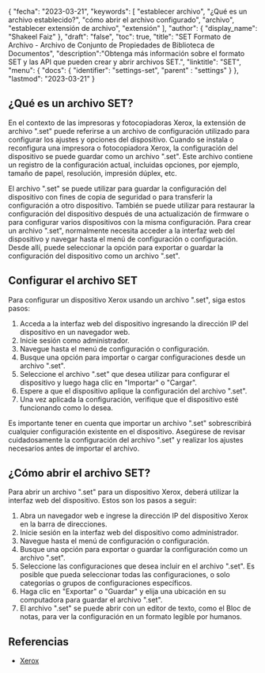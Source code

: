 {
"fecha": "2023-03-21",
  "keywords": [
"establecer archivo",
"¿Qué es un archivo establecido?",
"cómo abrir el archivo configurado",
"archivo",
"establecer extensión de archivo",
"extensión"
],
  "author": {
"display_name": "Shakeel Faiz"
},
"draft": "false",
"toc": true,
"title": "SET Formato de Archivo - Archivo de Conjunto de Propiedades de Biblioteca de Documentos",
  "description":"Obtenga más información sobre el formato SET y las API que pueden crear y abrir archivos SET.",
"linktitle": "SET",
  "menu": {
    "docs": {
      "identifier": "settings-set",
"parent" : "settings"
}
},
"lastmod": "2023-03-21"
}

## ¿Qué es un archivo SET?

En el contexto de las impresoras y fotocopiadoras Xerox, la extensión de archivo ".set" puede referirse a un archivo de configuración utilizado para configurar los ajustes y opciones del dispositivo. Cuando se instala o reconfigura una impresora o fotocopiadora Xerox, la configuración del dispositivo se puede guardar como un archivo ".set". Este archivo contiene un registro de la configuración actual, incluidas opciones, por ejemplo, tamaño de papel, resolución, impresión dúplex, etc.

El archivo ".set" se puede utilizar para guardar la configuración del dispositivo con fines de copia de seguridad o para transferir la configuración a otro dispositivo. También se puede utilizar para restaurar la configuración del dispositivo después de una actualización de firmware o para configurar varios dispositivos con la misma configuración. Para crear un archivo ".set", normalmente necesita acceder a la interfaz web del dispositivo y navegar hasta el menú de configuración o configuración. Desde allí, puede seleccionar la opción para exportar o guardar la configuración del dispositivo como un archivo ".set".

## Configurar el archivo SET

Para configurar un dispositivo Xerox usando un archivo ".set", siga estos pasos:

1. Acceda a la interfaz web del dispositivo ingresando la dirección IP del dispositivo en un navegador web.
2. Inicie sesión como administrador.
3. Navegue hasta el menú de configuración o configuración.
4. Busque una opción para importar o cargar configuraciones desde un archivo ".set".
5. Seleccione el archivo ".set" que desea utilizar para configurar el dispositivo y luego haga clic en "Importar" o "Cargar".
6. Espere a que el dispositivo aplique la configuración del archivo ".set".
7. Una vez aplicada la configuración, verifique que el dispositivo esté funcionando como lo desea.

Es importante tener en cuenta que importar un archivo ".set" sobrescribirá cualquier configuración existente en el dispositivo. Asegúrese de revisar cuidadosamente la configuración del archivo ".set" y realizar los ajustes necesarios antes de importar el archivo.

## ¿Cómo abrir el archivo SET?

Para abrir un archivo ".set" para un dispositivo Xerox, deberá utilizar la interfaz web del dispositivo. Estos son los pasos a seguir:

1. Abra un navegador web e ingrese la dirección IP del dispositivo Xerox en la barra de direcciones.
2. Inicie sesión en la interfaz web del dispositivo como administrador.
3. Navegue hasta el menú de configuración o configuración.
4. Busque una opción para exportar o guardar la configuración como un archivo ".set".
5. Seleccione las configuraciones que desea incluir en el archivo ".set". Es posible que pueda seleccionar todas las configuraciones, o solo categorías o grupos de configuraciones específicos.
6. Haga clic en "Exportar" o "Guardar" y elija una ubicación en su computadora para guardar el archivo ".set".
7. El archivo ".set" se puede abrir con un editor de texto, como el Bloc de notas, para ver la configuración en un formato legible por humanos.

## Referencias
* [Xerox](https://en.wikipedia.org/wiki/Xerox)

